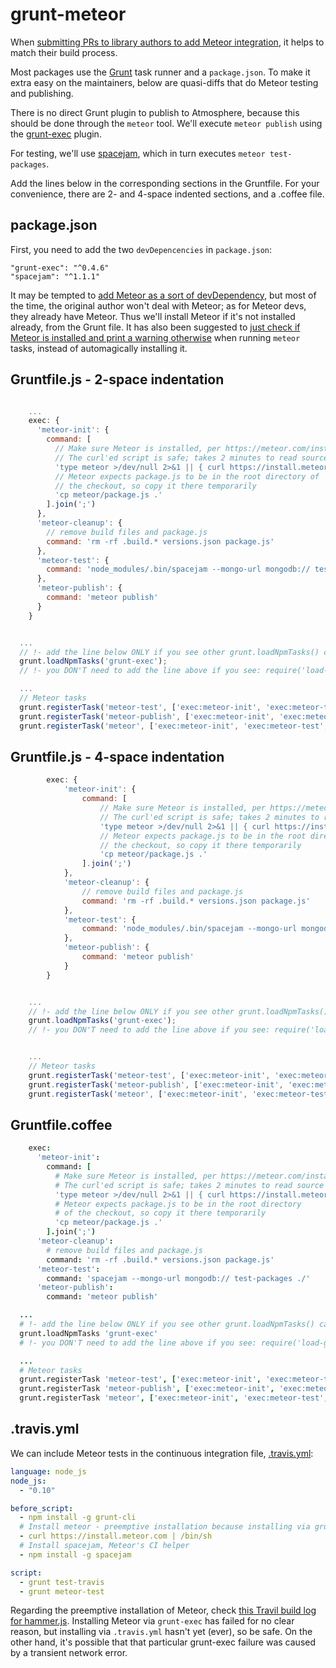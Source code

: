 grunt-meteor
============

When [submitting PRs to library authors to add Meteor integration](https://github.com/raix/Meteor-community-discussions/issues/14),
it helps to match their build process.

Most packages use the [Grunt](http://gruntjs.com) task runner and a `package.json`. To make it extra easy on the maintainers, below are quasi-diffs that do Meteor testing and publishing.

There is no direct Grunt plugin to publish to Atmosphere, because this should be done through the `meteor` tool. We'll execute `meteor publish` using the [grunt-exec](https://github.com/jharding/grunt-exec) plugin.

For testing, we'll use [spacejam](stackoverflow.com/questions/27209779/exit-meteor-tinytest-after-after-all-tests-have-been-completed), which in turn executes `meteor test-packages`.

Add the lines below in the corresponding sections in the Gruntfile. For your convenience, there are 2- and 4-space indented sections, and a .coffee file.

## package.json

First, you need to add the two `devDepencencies` in `package.json`:

    "grunt-exec": "^0.4.6"
    "spacejam": "^1.1.1"

It may be tempted to [add Meteor as a sort of devDependency](https://github.com/MeteorPackaging/grunt-meteor/issues/1#issuecomment-65001441), but most of the time, the original author won't deal with Meteor; as for Meteor devs, they already have Meteor. Thus we'll install Meteor if it's not installed already, from the Grunt file. It has also been suggested to [just check if Meteor is installed and print a warning otherwise](https://github.com/MeteorPackaging/grunt-meteor/issues/1#issuecomment-65030301) when running `meteor` tasks, instead of automagically installing it.

## Gruntfile.js - 2-space indentation

```js

    ...
    exec: {
      'meteor-init': {
        command: [
          // Make sure Meteor is installed, per https://meteor.com/install.
          // The curl'ed script is safe; takes 2 minutes to read source & check.
          'type meteor >/dev/null 2>&1 || { curl https://install.meteor.com/ | sh; }',
          // Meteor expects package.js to be in the root directory of
          // the checkout, so copy it there temporarily
          'cp meteor/package.js .'
        ].join(';')
      },
      'meteor-cleanup': {
        // remove build files and package.js
        command: 'rm -rf .build.* versions.json package.js'
      },
      'meteor-test': {
        command: 'node_modules/.bin/spacejam --mongo-url mongodb:// test-packages ./'
      },
      'meteor-publish': {
        command: 'meteor publish'
      }
    }


  ...
  // !- add the line below ONLY if you see other grunt.loadNpmTasks() calls
  grunt.loadNpmTasks('grunt-exec');
  // !- you DON'T need to add the line above if you see: require('load-grunt-tasks')(grunt);

  ...
  // Meteor tasks
  grunt.registerTask('meteor-test', ['exec:meteor-init', 'exec:meteor-test', 'exec:meteor-cleanup']);
  grunt.registerTask('meteor-publish', ['exec:meteor-init', 'exec:meteor-publish', 'exec:meteor-cleanup']);
  grunt.registerTask('meteor', ['exec:meteor-init', 'exec:meteor-test', 'exec:meteor-publish', 'exec:meteor-cleanup']);
```

## Gruntfile.js - 4-space indentation

```js
        exec: {
            'meteor-init': {
                command: [
                    // Make sure Meteor is installed, per https://meteor.com/install.
                    // The curl'ed script is safe; takes 2 minutes to read source & check.
                    'type meteor >/dev/null 2>&1 || { curl https://install.meteor.com/ | sh; }',
                    // Meteor expects package.js to be in the root directory of
                    // the checkout, so copy it there temporarily
                    'cp meteor/package.js .'
                ].join(';')
            },
            'meteor-cleanup': {
                // remove build files and package.js
                command: 'rm -rf .build.* versions.json package.js'
            },
            'meteor-test': {
                command: 'node_modules/.bin/spacejam --mongo-url mongodb:// test-packages ./'
            },
            'meteor-publish': {
                command: 'meteor publish'
            }
        }


    ...
    // !- add the line below ONLY if you see other grunt.loadNpmTasks() calls
    grunt.loadNpmTasks('grunt-exec');
    // !- you DON'T need to add the line above if you see: require('load-grunt-tasks')(grunt);


    ...
    // Meteor tasks
    grunt.registerTask('meteor-test', ['exec:meteor-init', 'exec:meteor-test', 'exec:meteor-cleanup']);
    grunt.registerTask('meteor-publish', ['exec:meteor-init', 'exec:meteor-publish', 'exec:meteor-cleanup']);
    grunt.registerTask('meteor', ['exec:meteor-init', 'exec:meteor-test', 'exec:meteor-publish', 'exec:meteor-cleanup']);

```

## Gruntfile.coffee

```coffee
    exec:
      'meteor-init':
        command: [
          # Make sure Meteor is installed, per https://meteor.com/install.
          # The curl'ed script is safe; takes 2 minutes to read source & check.
          'type meteor >/dev/null 2>&1 || { curl https://install.meteor.com/ | sh; }',
          # Meteor expects package.js to be in the root directory
          # of the checkout, so copy it there temporarily
          'cp meteor/package.js .'
        ].join(';')
      'meteor-cleanup':
        # remove build files and package.js
        command: 'rm -rf .build.* versions.json package.js'
      'meteor-test':
        command: 'spacejam --mongo-url mongodb:// test-packages ./'
      'meteor-publish':
        command: 'meteor publish'

  ...
  # !- add the line below ONLY if you see other grunt.loadNpmTasks() calls
  grunt.loadNpmTasks 'grunt-exec'
  # !- you DON'T need to add the line above if you see: require('load-grunt-tasks')(grunt);

  ...
  # Meteor tasks
  grunt.registerTask 'meteor-test', ['exec:meteor-init', 'exec:meteor-test', 'exec:meteor-cleanup']
  grunt.registerTask 'meteor-publish', ['exec:meteor-init', 'exec:meteor-publish', 'exec:meteor-cleanup']
  grunt.registerTask 'meteor', ['exec:meteor-init', 'exec:meteor-test', 'exec:meteor-publish', 'exec:meteor-cleanup']
```

## .travis.yml

We can include Meteor tests in the continuous integration file, [.travis.yml](https://github.com/MeteorPackaging/hammer.js/blob/master/.travis.yml):

```yml
language: node_js
node_js:
  - "0.10"

before_script:
  - npm install -g grunt-cli
  # Install meteor - preemptive installation because installing via grunt-exect has failed in the past
  - curl https://install.meteor.com | /bin/sh
  # Install spacejam, Meteor's CI helper
  - npm install -g spacejam

script:
  - grunt test-travis
  - grunt meteor-test
```

Regarding the preemptive installation of Meteor, check [this Travil build log for hammer.js](https://travis-ci.org/MeteorPackaging/hammer.js/builds/42705466). Installing Meteor via `grunt-exec` has failed for no clear reason, but installing via `.travis.yml` hasn't yet (ever), so be safe. On the other hand, it's possible that that particular grunt-exec failure was caused by a transient network error.
